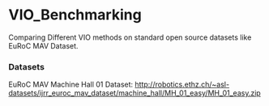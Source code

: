 # VIO_Benchmarking
Comparing Different VIO methods on standard open source datasets like EuRoC MAV Dataset.

### Datasets
EuRoC MAV Machine Hall 01 Dataset: http://robotics.ethz.ch/~asl-datasets/ijrr_euroc_mav_dataset/machine_hall/MH_01_easy/MH_01_easy.zip